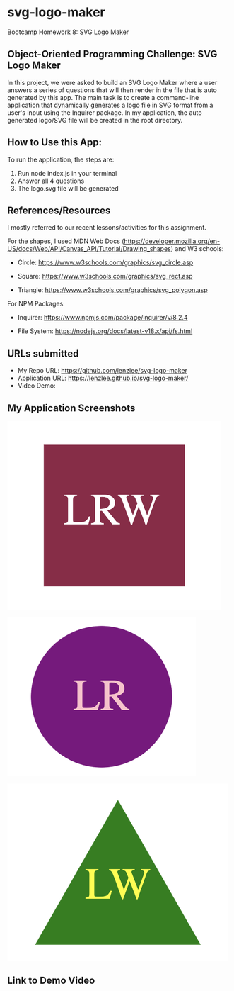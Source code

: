 # svg-logo-maker
Bootcamp Homework 8: SVG Logo Maker

## Object-Oriented Programming Challenge: SVG Logo Maker
In this project, we were asked to build an SVG Logo Maker where a user answers a series of questions that will then render in the file that is auto generated by this app. The main task is to create a command-line application that dynamically generates a logo file in SVG format from a user's input using the Inquirer package. In my application, the auto generated logo/SVG file will be created in the root directory. 

## How to Use this App:
To run the application, the steps are:
1. Run node index.js in your terminal
2. Answer all 4 questions
3. The logo.svg file will be generated

## References/Resources
I mostly referred to our recent lessons/activities for this assignment. 

For the shapes, I used MDN Web Docs (https://developer.mozilla.org/en-US/docs/Web/API/Canvas_API/Tutorial/Drawing_shapes) and W3 schools:

* Circle: https://www.w3schools.com/graphics/svg_circle.asp

* Square: https://www.w3schools.com/graphics/svg_rect.asp

* Triangle: https://www.w3schools.com/graphics/svg_polygon.asp 

For NPM Packages:

* Inquirer: https://www.npmjs.com/package/inquirer/v/8.2.4

* File System: https://nodejs.org/docs/latest-v18.x/api/fs.html 

## URLs submitted
* My Repo URL: https://github.com/lenzlee/svg-logo-maker
* Application URL: https://lenzlee.github.io/svg-logo-maker/
* Video Demo: 

## My Application Screenshots
![alt text](./screenshot-svg-logo-square.png)

![alt text](./screenshot-svg-logo-circle.png)

![alt text](./screenshot-svg-logo-triangle.png)

## Link to Demo Video